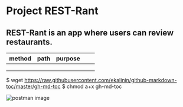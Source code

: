 # Project REST-Rant

## REST-Rant is an app where users can review restaurants.


| method |path   |purpose   |   |   |
|---|---|---|---|---|
|   |   |   |   |   |
|   |   |   |   |   |
|   |   |   |   |   |

$ wget https://raw.githubusercontent.com/ekalinin/github-markdown-toc/master/gh-md-toc
$ chmod a+x gh-md-toc

![postman image](https://static.vecteezy.com/system/resources/previews/000/656/457/original/restaurant-badge-and-logo-good-for-print-vector.jpg)